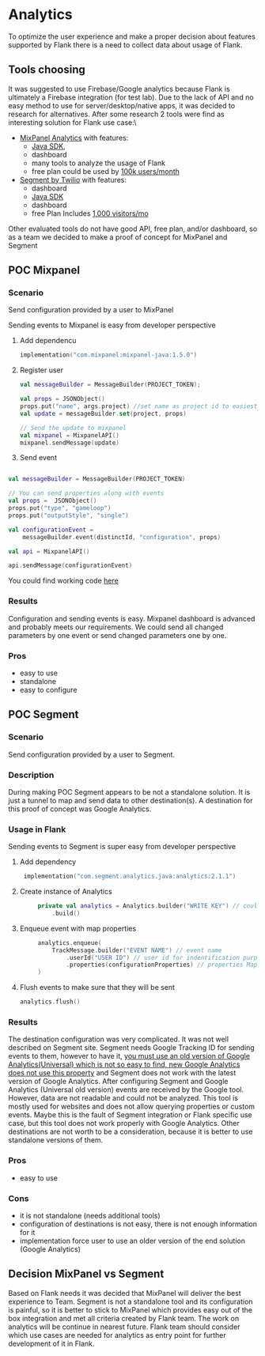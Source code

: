 # Analytics

To optimize the user experience and make a proper decision about features supported by Flank there is a need to collect
data about usage of Flank.

## Tools choosing

It was suggested to use Firebase/Google analytics because Flank is ultimately a Firebase integration (for test lab).
Due to the lack of API and no easy method to use for server/desktop/native apps, it was decided to research for
alternatives.
After some research 2 tools were find as interesting solution for Flank use case:\
- [MixPanel Analytics](https://mixpanel.com/) with features:
    - [Java SDK](https://developer.mixpanel.com/docs/java),
    - dashboard
    - many tools to analyze the usage of Flank
    - free plan could be used by [100k users/month](https://mixpanel.com/pricing/)
- [Segment by Twilio](https://segment.com/pricing/?ref=nav) with features:
    - dashboard
    - [Java SDK](https://segment.com/docs/connections/sources/catalog/libraries/server/java/)
    - dashboard
    - free Plan Includes [1,000 visitors/mo](https://segment.com/pricing/?ref=nav)

Other evaluated tools do not have good API, free plan, and/or dashboard, so as a team we decided to make a proof of concept
for MixPanel and Segment

## POC Mixpanel

### Scenario
Send configuration provided by a user to MixPanel

Sending events to Mixpanel is easy from developer perspective

1. Add dependencu
    ```kotlin
    implementation("com.mixpanel:mixpanel-java:1.5.0")
    ```
1. Register user

    ```kotlin
    val messageBuilder = MessageBuilder(PROJECT_TOKEN);
    
    val props = JSONObject()
    props.put("name", args.project) //set name as project id to easiest identification on users list
    val update = messageBuilder.set(project, props)
    
    // Send the update to mixpanel
    val mixpanel = MixpanelAPI()
    mixpanel.sendMessage(update)
    ```
1. Send event

```kotlin

val messageBuilder = MessageBuilder(PROJECT_TOKEN)

// You can send properties along with events
val props =  JSONObject()
props.put("type", "gameloop")
props.put("outputStyle", "single")

val configurationEvent =
    messageBuilder.event(distinctId, "configuration", props)

val api = MixpanelAPI()

api.sendMessage(configurationEvent)
```

You could find working code [here](https://github.com/Flank/flank/tree/1460-mix-panel-poc)

### Results

Configuration and sending events is easy. Mixpanel dashboard is advanced and probably meets our requirements. 
We could send all changed parameters by one event or send changed parameters one by one.

### Pros
- easy to use
- standalone
- easy to configure

## POC Segment

### Scenario
Send configuration provided by a user to Segment.

### Description
During making POC Segment appears to be not a standalone solution. It is just a tunnel to map and send data to other destination(s).
A destination for this proof of concept was Google Analytics.

### Usage in Flank
Sending events to Segment is super easy from developer perspective
1. Add dependency
   ```kotlin
    implementation("com.segment.analytics.java:analytics:2.1.1")
   ```
1. Create instance of Analytics
   ```kotlin
        private val analytics = Analytics.builder("WRITE KEY") // could be found on Segment source configuration
            .build()
   ```
1. Enqueue event with map properties
   ```kotlin
        analytics.enqueue(
            TrackMessage.builder("EVENT NAME") // event name
                .userId("USER ID") // user id for indentification purpose
                .properties(configurationProperties) // properties Map<String, Any>
        )
   ```
1. Flush events to make sure that they will be sent
   ```kotlin
   analytics.flush()
   ```

### Results
The destination configuration was very complicated. It was not well described on Segment site.
Segment needs Google Tracking ID for sending events to them, however to have it, [you must
use an old version of Google Analytics(Universal) which is not so easy to find, new Google Analytics does not use this
property](https://support.google.com/analytics/answer/7372977?hl=en) and Segment does not work with the latest version of
Google Analytics.
After configuring Segment and Google Analytics (Universal old version) events are received by the Google tool. However, data are
not readable and could not be analyzed. This tool is mostly used for websites and does not allow querying properties or
custom events. Maybe this is the fault of Segment integration or Flank specific use case, but this tool does not work properly with Google Analytics.
Other destinations are not worth to be a consideration, because it is better to use standalone versions of them.

### Pros
- easy to use

### Cons
- it is not standalone (needs additional tools)
- configuration of destinations is not easy, there is not enough information for it
- implementation force user to use an older version of the end solution (Google Analytics)

## Decision MixPanel vs Segment

Based on Flank needs it was decided that MixPanel will deliver the best experience to Team. Segment is not a standalone tool and its configuration is painful, so it is better to stick to MixPanel which provides easy out of the box integration and met all criteria created by Flank team.
The work on analytics will be continue in nearest future. Flank team should consider which use cases are needed for analytics as entry point for further development of it in Flank.
